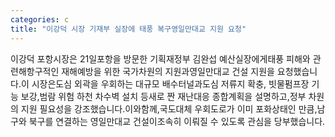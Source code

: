 ```yaml
---
categories: c
title: "이강덕 시장 기재부 실장에 태풍 복구영일만대교 지원 요청"
---
```

이강덕 포항시장은 21일포항을 방문한 기획재정부 김완섭 예산실장에게태풍 피해와 관련해항구적인 재해예방을 위한 국가차원의 지원과영일만대교 건설 지원을 요청했습니다.이 시장은도심 외곽을 우회하는 대규모 배수터널과도심 저류지 확충, 빗물펌프장 기능 보강,범람 위험 하천 차수벽 설치 등새로 짠 재난대응 종합계획을 설명하고,정부 차원의 지원 필요성을 강조했습니다.이와함께,국도대체 우회도로가 이미 포화상태인 만큼,남구와 북구를 연결하는 영일만대교 건설이조속히 이뤄질 수 있도록 관심을 당부했습니다.